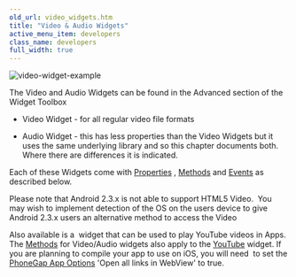 ```yaml
---
old_url: video_widgets.htm
title: "Video & Audio Widgets"
active_menu_item: developers
class_name: developers
full_width: true
---
```



![video-widget-example](/img/docs/video-widget-example.jpg)

The Video and Audio Widgets can be found in the Advanced section of the Widget Toolbox

 - Video Widget - for all regular video file formats

 - Audio Widget - this has less properties than the Video Widgets but it uses the same underlying library and so this chapter documents both. Where there are differences it is indicated.

Each of these Widgets come with [Properties](/developers/documentation/product-guide/advanced-important-widgets/video-audio-widgets/property-methods-event-summary/properties) , [Methods](/developers/documentation/product-guide/advanced-important-widgets/video-audio-widgets/property-methods-event-summary/vidmethods) and [Events](/developers/documentation/product-guide/advanced-important-widgets/video-audio-widgets/property-methods-event-summary/videvents) as described below.

Please note that Android 2.3.x is not able to support HTML5 Video.  You may wish to implement detection of the OS on the users device to give Android 2.3.x users an alternative method to access the Video

Also available is a  widget that can be used to play YouTube videos in Apps. The [Methods](/developers/documentation/product-guide/advanced-important-widgets/video-audio-widgets/property-methods-event-summary/vidmethods) for Video/Audio widgets also apply to the [YouTube](/developers/documentation/product-guide/widget-properties-events/advanced/youtube) widget. If you are planning to compile your app to use on iOS, you will need  to set the [PhoneGap App Options](/developers/documentation/ac-mobile-build-phonegap/apps-developed-with-application-craft/enabling-device-features) 'Open all links in WebView' to true.

